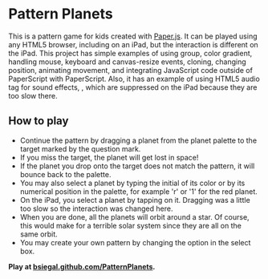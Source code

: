 Pattern Planets
==================================================

This is a pattern game for kids created with [Paper.js](http://paperjs.org/).  It can be played using any HTML5 browser, including on an iPad, but the interaction is different on the iPad.  This project has simple examples of using group, color gradient, handling mouse, keyboard and canvas-resize events, cloning, changing position, animating movement, and integrating JavaScript code outside of PaperScript with PaperScript.  Also, it has an example of using HTML5 audio tag for sound effects, , which are suppressed on the iPad because they are too slow there.

How to play
--------------------------------------
* Continue the pattern by dragging a planet from the planet palette to the target marked by the question mark.
* If you miss the target, the planet will get lost in space!
* If the planet you drop onto the target does not match the pattern, it will bounce back to the palette.
* You may also select a planet by typing the initial of its color or by its numerical position in the palette, for example 'r' or '1' for the red planet.
* On the iPad, you select a planet by tapping on it.  Dragging was a little too slow so the interaction was changed here.
* When you are done, all the planets will orbit around a star.  Of course, this would make for a terrible solar system since they are all on the same orbit.
* You may create your own pattern by changing the option in the select box.

**Play at [bsiegal.github.com/PatternPlanets](http://bsiegal.github.com/PatternPlanets).**

